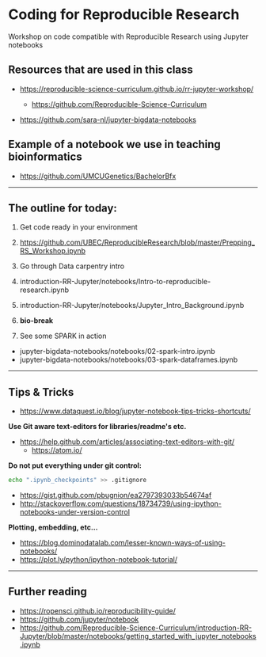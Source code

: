 # Coding for Reproducible Research
Workshop on code compatible with Reproducible Research using Jupyter notebooks

## Resources that are used in this class
* https://reproducible-science-curriculum.github.io/rr-jupyter-workshop/
  * https://github.com/Reproducible-Science-Curriculum

* https://github.com/sara-nl/jupyter-bigdata-notebooks

## Example of a notebook we use in teaching bioinformatics
* https://github.com/UMCUGenetics/BachelorBfx

---

## The outline for today:
1. Get code ready in your environment
  1. https://github.com/UBEC/ReproducibleResearch/blob/master/Prepping_RS_Workshop.ipynb

2. Go through Data carpentry intro
  1. introduction-RR-Jupyter/notebooks/Intro-to-reproducible-research.ipynb
  2. introduction-RR-Jupyter/notebooks/Jupyter_Intro_Background.ipynb

3. **bio-break**

4. See some SPARK in action
  * jupyter-bigdata-notebooks/notebooks/02-spark-intro.ipynb
  * jupyter-bigdata-notebooks/notebooks/03-spark-dataframes.ipynb

---

## Tips & Tricks
* https://www.dataquest.io/blog/jupyter-notebook-tips-tricks-shortcuts/

**Use Git aware text-editors for libraries/readme's etc.**
* https://help.github.com/articles/associating-text-editors-with-git/
  * https://atom.io/

**Do not put everything under git control:**
~~~ bash
echo ".ipynb_checkpoints" >> .gitignore
~~~
* https://gist.github.com/pbugnion/ea2797393033b54674af
* http://stackoverflow.com/questions/18734739/using-ipython-notebooks-under-version-control

**Plotting, embedding, etc...**
* https://blog.dominodatalab.com/lesser-known-ways-of-using-notebooks/
* https://plot.ly/python/ipython-notebook-tutorial/

---

## Further reading
* https://ropensci.github.io/reproducibility-guide/
* https://github.com/jupyter/notebook
* https://github.com/Reproducible-Science-Curriculum/introduction-RR-Jupyter/blob/master/notebooks/getting_started_with_jupyter_notebooks.ipynb
